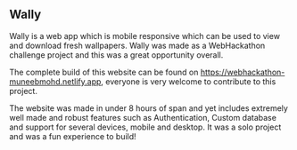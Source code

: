 ## Wally

Wally is a web app which is mobile responsive which can be used to view and download fresh wallpapers. 
Wally was made as a WebHackathon challenge project and this was a great opportunity overall.

The complete build of this website can be found on https://webhackathon-muneebmohd.netlify.app, everyone is very welcome to contribute to this project.

The website was made in under 8 hours of span and yet includes extremely well made and robust features such as Authentication, Custom database and support for several devices, mobile and desktop. It was a solo project and was a fun experience to build!